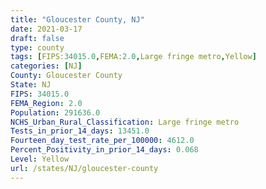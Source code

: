 ```yaml
---
title: "Gloucester County, NJ"
date: 2021-03-17
draft: false
type: county
tags: [FIPS:34015.0,FEMA:2.0,Large fringe metro,Yellow]
categories: [NJ]
County: Gloucester County
State: NJ
FIPS: 34015.0
FEMA_Region: 2.0
Population: 291636.0
NCHS_Urban_Rural_Classification: Large fringe metro
Tests_in_prior_14_days: 13451.0
Fourteen_day_test_rate_per_100000: 4612.0
Percent_Positivity_in_prior_14_days: 0.068
Level: Yellow
url: /states/NJ/gloucester-county
---
```



